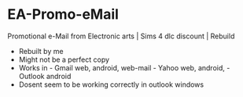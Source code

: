 # EA-Promo-eMail
Promotional e-Mail from Electronic arts | Sims 4 dlc discount | Rebuild

- Rebuilt by me
- Might not be a perfect copy
- Works in - Gmail web, android, web-mail
           - Yahoo web, android,
           - Outlook android
- Dosent seem to be working correctly in outlook windows 

